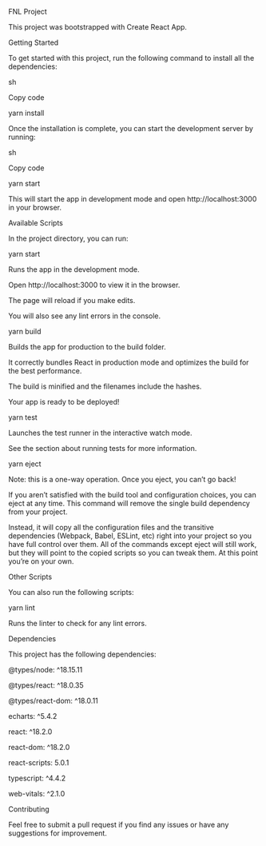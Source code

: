 ﻿FNL Project

This project was bootstrapped with Create React App.

Getting Started

To get started with this project, run the following command to install all the dependencies:

sh

Copy code

yarn install

Once the installation is complete, you can start the development server by running:

sh

Copy code

yarn start

This will start the app in development mode and open http://localhost:3000 in your browser.

Available Scripts

In the project directory, you can run:

yarn start

Runs the app in the development mode.

Open http://localhost:3000 to view it in the browser.

The page will reload if you make edits.

You will also see any lint errors in the console.

yarn build

Builds the app for production to the build folder.

It correctly bundles React in production mode and optimizes the build for the best performance.

The build is minified and the filenames include the hashes.

Your app is ready to be deployed!

yarn test

Launches the test runner in the interactive watch mode.

See the section about running tests for more information.

yarn eject

Note: this is a one-way operation. Once you eject, you can’t go back!

If you aren’t satisfied with the build tool and configuration choices, you can eject at any time. This command will remove the single build dependency from your project.

Instead, it will copy all the configuration files and the transitive dependencies (Webpack, Babel, ESLint, etc) right into your project so you have full control over them. All of the commands except eject will still work, but they will point to the copied scripts so you can tweak them. At this point you’re on your own.

Other Scripts

You can also run the following scripts:

yarn lint

Runs the linter to check for any lint errors.

Dependencies

This project has the following dependencies:

@types/node: ^18.15.11

@types/react: ^18.0.35

@types/react-dom: ^18.0.11

echarts: ^5.4.2

react: ^18.2.0

react-dom: ^18.2.0

react-scripts: 5.0.1

typescript: ^4.4.2

web-vitals: ^2.1.0

Contributing

Feel free to submit a pull request if you find any issues or have any suggestions for improvement.

